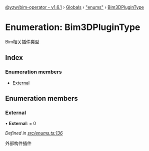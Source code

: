 [@yzw/bim-operator - v1.6.1](../README.md) › [Globals](../globals.md) › ["enums"](../modules/_enums_.md) › [Bim3DPluginType](_enums_.bim3dplugintype.md)

# Enumeration: Bim3DPluginType

Bim相关插件类型

## Index

### Enumeration members

* [External](_enums_.bim3dplugintype.md#external)

## Enumeration members

###  External

• **External**: = 0

*Defined in [src/enums.ts:136](https://github.com/youkaisteve/bim-operator/blob/dd4687d/src/enums.ts#L136)*

外部构件插件
